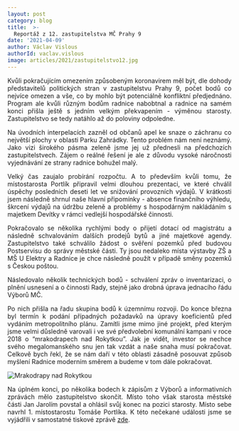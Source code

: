 ```yaml
---
layout: post
category: blog
title:  >-
  Reportáž z 12. zastupitelstva MČ Prahy 9
date: '2021-04-09'
author: Václav Vislous
authorId: vaclav.vislous
image: articles/2021/zastupitelstvo12.jpg
---
```

<p style='text-align: justify;'>
Kvůli pokračujícím omezením způsobeným koronavirem měl být, dle dohody představitelů politických stran v zastupitelstvu Prahy 9, počet bodů co nejvíce omezen a vše, co by mohlo být potenciálně konfliktní předjednáno. Program ale kvůli různým bodům radnice nabobtnal a radnice na samém konci přišla ještě s jedním velkým překvapením - výměnou starosty. Zastupitelstvo se tedy natáhlo až do poloviny odpoledne.
</p><p style='text-align: justify;'>
Na úvodních interpelacích zazněl od občanů apel ke snaze o záchranu co největší plochy v oblasti Parku Zahrádky. Tento problém nám není neznámý. Jako vizi širokého pásma zeleně jsme jej už přednesli na předchozích zastupitelstvech. Zájem o reálné řešení je ale z důvodu vysoké náročnosti vyjednávání ze strany radnice bohužel malý. 
</p><p style='text-align: justify;'>
Velký čas zaujalo probírání rozpočtu. A to především kvůli tomu, že místostarosta Portlík připravil velmi dlouhou prezentaci, ve které chválil úspěchy posledních deseti let ve snižování provozních výdajů. V krátkosti jsem následně shrnul naše hlavní připomínky - absence finančního výhledu, škrcení výdajů na údržbu zeleně a problémy s hospodárným nakládáním s majetkem Devítky v rámci vedlejší hospodářské činnosti.
</p><p style='text-align: justify;'>
Pokračovalo se několika rychlými body o přijetí dotací od magistrátu a následně schvalováním dalších prodejů bytů a jiné majetkové agendy. Zastupitelstvo také schválilo žádost o svěření pozemků před budovou Postservisu do správy městské části. Ty jsou nedaleko místa výstavby ZŠ a MŠ U Elektry a Radnice je chce následně použít v případě směny pozemků s Českou poštou.
</p><p style='text-align: justify;'>
Následovalo několik technických bodů - schválení zpráv o inventarizaci, o plnění usnesení a o činnosti Rady, stejně jako drobná úprava jednacího řádu Výborů MČ.
</p><p style='text-align: justify;'>
Po nich přišla na řadu skupina bodů k územnímu rozvoji. Do konce března byl termín k podání případných požadavků na úpravy koeficientů před vydáním metropolitního plánu. Zamítli jsme mimo jiné projekt, před kterým jsme velmi důsledně varovali i ve své předvolební komunální kampani v roce 2018 o “mrakodrapech nad Rokytkou”. Jak je vidět, investor se nechce svého megalomanského snu jen tak vzdát a naše snaha musí pokračovat. Celkově bych řekl, že se nám daří v této oblasti zásadně posouvat způsob myšlení Radnice moderním směrem a budeme v tom dále pokračovat.
</p><p style='text-align: justify;'>
<img src="https://praha9.pirati.cz/assets/img/posts/mrakodrapy.jpg" alt="Mrakodrapy nad Rokytkou">
</p><p style='text-align: justify;'>
Na úplném konci, po několika bodech k zápisům z Výborů a informativních zprávách mělo zastupitelstvo skončit. Místo toho však starosta městské části Jan Jarolím povstal a ohlásil svůj konec na pozici starosty. Místo sebe navrhl 1. místostarostu Tomáše Portlíka. K této nečekané události jsme se vyjádřili v samostatné tiskové zprávě <a href="https://praha9.pirati.cz/tiskove-zpravy/novy-starosta/" target="_blank">zde</a>.
</p>